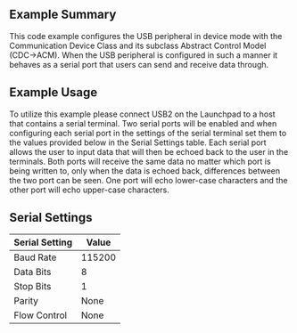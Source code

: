 ## Example Summary

This code example configures the USB peripheral in device mode with the
Communication Device Class and its subclass Abstract Control Model (CDC->ACM).
When the USB peripheral is configured in such a manner it behaves as a serial port
that users can send and receive data through.

## Example Usage

To utilize this example please connect USB2 on the Launchpad to a host that contains a
serial terminal. Two serial ports will be enabled and when configuring each serial
port in the settings of the serial terminal set them to the values provided below
in the Serial Settings table. Each serial port allows the user to input data that
will then be echoed back to the user in the terminals. Both ports will receive the
same data no matter which port is being written to, only when the data is echoed
back, differences between the two port can be seen. One port will echo lower-case
characters and the other port will echo upper-case characters.

## Serial Settings

| Serial Setting | Value |
| --- | --- |
| Baud Rate | 115200 |
| Data Bits | 8 |
| Stop Bits | 1 |
| Parity | None |
| Flow Control | None |
